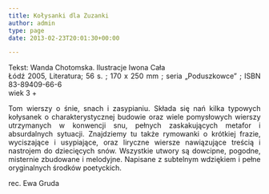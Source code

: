```yaml
---
title: Kołysanki dla Zuzanki
author: admin
type: page
date: 2013-02-23T20:01:30+00:00

---
```

<p style="text-align: justify;">
  Tekst: Wanda Chotomska. Ilustracje Iwona Cała<br /> Łódź 2005, Literatura; 56 s. ; 170 x 250 mm ; seria „Poduszkowce” ; ISBN 83-89409-66-6<br /> wiek 3 +
</p>

<p style="text-align: justify;">
  Tom wierszy o śnie, snach i zasypianiu. Składa się nań kilka typowych kołysanek o charakterystycznej budowie oraz wiele pomysłowych wierszy utrzymanych w konwencji snu, pełnych zaskakujących metafor i absurdalnych sytuacji. Znajdziemy tu także rymowanki o krótkiej frazie, wyciszające i usypiające, oraz liryczne wiersze nawiązujące treścią i nastrojem do dziecięcych snów. Wszystkie utwory są dowcipne, pogodne, misternie zbudowane i melodyjne. Napisane z subtelnym wdziękiem i pełne oryginalnych środków poetyckich.
</p>

<p style="text-align: justify;">
  rec. Ewa Gruda
</p>